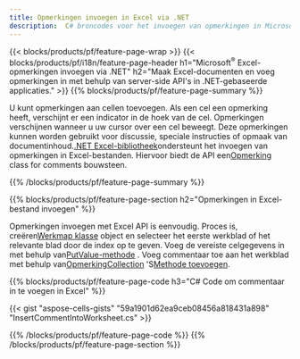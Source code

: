 ```yaml
---
title: Opmerkingen invoegen in Excel via .NET
description:  C# broncodes voor het invoegen van opmerkingen in Microsoft Excel-bestanden met behulp van .NET Library.
---
```

{{< blocks/products/pf/feature-page-wrap >}}
{{< blocks/products/pf/i18n/feature-page-header h1="Microsoft<sup>&reg;</sup> Excel-opmerkingen invoegen via .NET" h2="Maak Excel-documenten en voeg opmerkingen in met behulp van server-side API\'s in .NET-gebaseerde applicaties." >}}
{{% blocks/products/pf/feature-page-summary %}}

 U kunt opmerkingen aan cellen toevoegen. Als een cel een opmerking heeft, verschijnt er een indicator in de hoek van de cel. Opmerkingen verschijnen wanneer u uw cursor over een cel beweegt. Deze opmerkingen kunnen worden gebruikt voor discussie, speciale instructies of opmaak van documentinhoud.[.NET Excel-bibliotheek](/cells/nl/net/)ondersteunt het invoegen van opmerkingen in Excel-bestanden. Hiervoor biedt de API een[Opmerking](https://reference.aspose.com/cells/net/aspose.cells/comment) class for comments bouwsteen.

{{% /blocks/products/pf/feature-page-summary %}}

{{% blocks/products/pf/feature-page-section h2="Opmerkingen in Excel-bestand invoegen" %}}

 Opmerkingen invoegen met Excel API is eenvoudig. Proces is, creëren[Werkmap klasse](https://reference.aspose.com/cells/net/aspose.cells/workbook) object en selecteer het eerste werkblad of het relevante blad door de index op te geven. Voeg de vereiste celgegevens in met behulp van[PutValue-methode](https://reference.aspose.com/cells/net/aspose.cells/cell/methods/putvalue/index) . Voeg commentaar toe aan het werkblad met behulp van[OpmerkingCollection](https://reference.aspose.com/cells/net/aspose.cells/commentcollection) 'S[Methode toevoegen](https://reference.aspose.com/cells/net/aspose.cells.commentcollection/add/methods/1).

{{% blocks/products/pf/feature-page-code h3="C# Code om commentaar in te voegen in Excel" %}}

{{< gist "aspose-cells-gists" "59a1901d62ea9ceb08456a818431a898" "InsertCommentIntoWorksheet.cs" >}}

{{% /blocks/products/pf/feature-page-code %}}
{{% /blocks/products/pf/feature-page-section %}}
